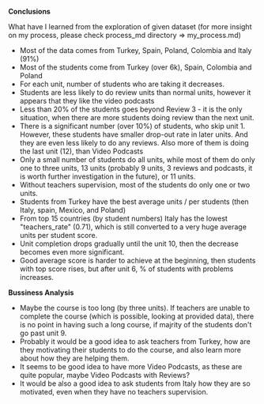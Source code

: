**Conclusions**

What have I learned from the exploration of given dataset (for more insight on my process, please check process_md directory => my_process.md)

- Most of the data comes from Turkey, Spain, Poland, Colombia and Italy (91%)
- Most of the students come from Turkey (over 6k), Spain, Colombia and Poland
- For each unit, number of students who are taking it decreases. 
- Students are less likely to do review units than normal units, however it appears that they like the video podcasts
- Less than 20% of the students goes beyond Review 3 - it is the only situation, when there are more students doing review than the next unit.
- There is a significant number (over 10%) of students, who skip unit 1. However, these students have smaller drop-out rate in later units. And they are even less likely to do any reviews. Also more of them is doing the last unit (12), than Video Podcasts
- Only a small number of students do all units, while most of them do only one to three units, 13 units (probably 9 units, 3 reviews and podcasts, it is worth further investigation in the future), or 11 units.
- Without teachers supervision, most of the students do only one or two units.
- Students from Turkey have the best average units / per students (then Italy, spain, Mexico, and Poland)
- From top 15 countries (by student numbers) Italy has the lowest "teachers_rate" (0.71), which is still converted to a very huge average units per student score.
- Unit completion drops gradually until the unit 10, then the decrease becomes even more significant.
- Good average score is harder to achieve at the beginning, then students with top score rises, but after unit 6, % of students with problems increases.

**Bussiness Analysis** 
- Maybe the course is too long (by three units). If teachers are unable to complete the course (which is possible, looking at provided data), there is no point in having such a long course, if majrity of the students don't go past unit 9.
- Probably it would be a good idea to ask teachers from Turkey, how are they motivating their students to do the course, and also learn more about how they are helping them.
- It seems to be good idea to have more Video Podcasts, as these are quite popular, maybe Video Podcasts with Reviews?
- It would be also a good idea to ask students from Italy how they are so motivated, even when they have no teachers supervision.